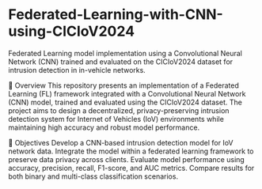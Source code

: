 # Federated-Learning-with-CNN-using-CICIoV2024
Federated Learning model implementation using a Convolutional Neural Network (CNN) trained and evaluated on the CICIoV2024 dataset for intrusion detection in in-vehicle networks.

📘 Overview
This repository presents an implementation of a Federated Learning (FL) framework integrated with a Convolutional Neural Network (CNN) model, trained and evaluated using the CICIoV2024 dataset. The project aims to design a decentralized, privacy-preserving intrusion detection system for Internet of Vehicles (IoV) environments while maintaining high accuracy and robust model performance.

🎯 Objectives
Develop a CNN-based intrusion detection model for IoV network data.
Integrate the model within a federated learning framework to preserve data privacy across clients.
Evaluate model performance using accuracy, precision, recall, F1-score, and AUC metrics.
Compare results for both binary and multi-class classification scenarios.

